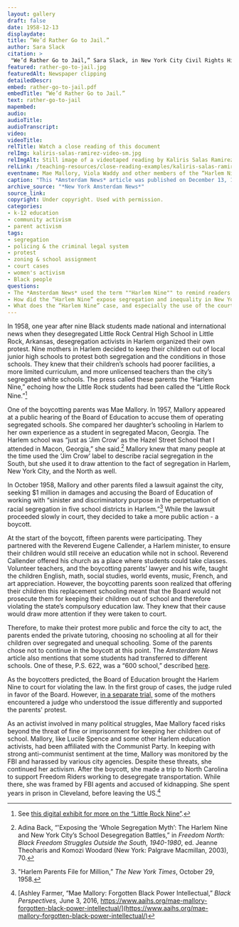 ```yaml
--- 
layout: gallery
draft: false
date: 1958-12-13
displaydate: 
title: “We’d Rather Go to Jail.”
author: Sara Slack
citation: >
 "We’d Rather Go to Jail,” Sara Slack, in New York City Civil Rights History Project, Accessed: [Month Day, Year], https://nyccivilrightshistory.org/gallery/rather-go-to-jail.
featured: rather-go-to-jail.jpg
featuredAlt: Newspaper clipping
detailedDescr: 
embed: rather-go-to-jail.pdf
embedTitle: “We’d Rather Go to Jail.”
text: rather-go-to-jail
mapembed: 
audio: 
audioTitle: 
audioTranscript: 
video: 
videoTitle: 
relTitle: Watch a close reading of this document
relImg: kaliris-salas-ramirez-video-sm.jpg
relImgAlt: Still image of a videotaped reading by Kaliris Salas Ramirez
relLink: /teaching-resources/close-reading-examples/kaliris-salas-ramirez-video/
eventname: Mae Mallory, Viola Waddy and other members of the “Harlem Nine” boycott Harlem schools. 
caption: "This *Amsterdam News* article was published on December 13, 1958. The headline, “We’d rather go to jail,” is a quote from Mrs. Viola Waddy, a Black mother in Harlem who refused to allow her child to attend a segregated and unequal school. Waddy and others risked imprisonment for that decision."
archive_source: "*New York Amsterdam News*"
source_link: 
copyright: Under copyright. Used with permission. 
categories: 
- k-12 education
- community activism
- parent activism
tags: 
- segregation
- policing & the criminal legal system
- protest
- zoning & school assignment
- court cases
- women's activism
- Black people
questions: 
- The *Amsterdam News* used the term ""Harlem Nine"" to remind readers of the ""Little Rock Nine"" who desegregated Central High School in Little Rock, Arkansas one year earlier. How were the “Little Rock Nine” and “Harlem Nine” efforts similar, and different? How does the story of the “Harlem Nine” challenge your previous understandings of segregation and desegregation in the United States?
- How did the “Harlem Nine” expose segregation and inequality in New York City’s schools? What risks did they take? How do you think their children felt about their parents’ protests? What do you think about taking risks to fight for change that you care about? 
- What does the “Harlem Nine” case, and especially the use of the courts to punish parents who were protesting segregated schools, show us about the connection between schools and law enforcement?
--- 
```


In 1958, one year after nine Black students made national and international news when they desegregated Little Rock Central High School in Little Rock, Arkansas, desegregation activists in Harlem organized their own protest. Nine mothers in Harlem decided to keep their children out of local junior high schools to protest both segregation and the conditions in those schools. They knew that their children’s schools had poorer facilities, a more limited curriculum, and more unlicensed teachers than the city’s segregated white schools. The press called these parents the “Harlem Nine,” echoing how the Little Rock students had been called the “Little Rock Nine.”[^1]

One of the boycotting parents was Mae Mallory. In 1957, Mallory appeared at a public hearing of the Board of Education to accuse them of operating segregated schools. She compared her daughter’s schooling in Harlem to her own experience as a student in segregated Macon, Georgia. The Harlem school was “just as ‘Jim Crow’ as the Hazel Street School that I attended in Macon, Georgia,” she said.[^2] Mallory knew that many people at the time used the ‘Jim Crow’ label to describe racial segregation in the South, but she used it to draw attention to the fact of segregation in Harlem, New York City, and the North as well.

In October 1958, Mallory and other parents filed a lawsuit against the city, seeking $1 million in damages and accusing the Board of Education of working with “sinister and discriminatory purpose in the perpetuation of racial segregation in five school districts in Harlem.”[^3] While the lawsuit proceeded slowly in court, they decided to take a more public action - a boycott.

At the start of the boycott, fifteen parents were participating. They partnered with the Reverend Eugene Callender, a Harlem minister, to ensure their children would still receive an education while not in school. Reverend Callender offered his church as a place where students could take classes. Volunteer teachers, and the boycotting parents’ lawyer and his wife, taught the children English, math, social studies, world events, music, French, and art appreciation. However, the boycotting parents soon realized that offering their children this replacement schooling meant that the Board would not prosecute them for keeping their children out of school and therefore violating the state’s compulsory education law. They knew that their cause would draw more attention if they were taken to court.

Therefore, to make their protest more public and force the city to act, the parents ended the private tutoring, choosing no schooling at all for their children over segregated and unequal schooling. Some of the parents chose not to continue in the boycott at this point. The *Amsterdam News* article also mentions that some students had transferred to different schools. One of these, P.S. 622, was a “600 school,” described [here](./topics/boycotting-ny-schools/1965-boycott/).

As the boycotters predicted, the Board of Education brought the Harlem Nine to court for violating the law. In the first group of cases, the judge ruled in favor of the Board. However, [in a separate trial,](/topics/black-latina-women/harlem-nine/matter-of-skipwith) some of the mothers encountered a judge who understood the issue differently and supported the parents' protest.  

As an activist involved in many political struggles, Mae Mallory faced risks beyond the threat of fine or imprisonment for keeping her children out of school. Mallory, like Lucile Spence and some other Harlem education activists, had been affiliated with the Communist Party. In keeping with strong anti-communist sentiment at the time, Mallory was monitored by the FBI and harassed by various city agencies. Despite these threats, she continued her activism. After the boycott, she made a trip to North Carolina to support Freedom Riders working to desegregate transportation. While there, she was framed by FBI agents and accused of kidnapping. She spent years in prison in Cleveland, before leaving the US.[^4]

[^1]: See [this digital exhibit for more on the “Little Rock Nine”](https://nmaahc.si.edu/blog-post/little-rock-nine).

[^2]: Adina Back, “'Exposing the ‘Whole Segregation Myth’: The Harlem Nine and New York City’s School Desegregation Battles,” in *Freedom North: Black Freedom Struggles Outside the South, 1940-1980*, ed. Jeanne Theoharis and Komozi Woodard (New York: Palgrave Macmillan, 2003), 70.

[^3]: "Harlem Parents File for Million,” *The New York Times*, October 29, 1958.

[^4]: [Ashley Farmer, “Mae Mallory: Forgotten Black Power Intellectual,” *Black Perspectives,* June 3, 2016, https://www.aaihs.org/mae-mallory-forgotten-black-power-intellectual/](https://www.aaihs.org/mae-mallory-forgotten-black-power-intellectual/)
